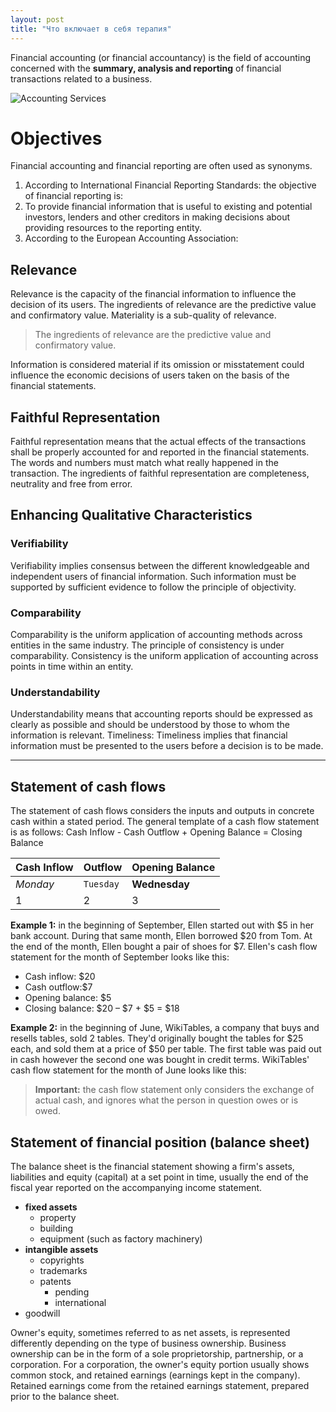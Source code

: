 ```yaml
---
layout: post
title: "Что включает в себя терапия"
---
```


Financial accounting (or financial accountancy) is the field of accounting concerned with the **summary, analysis and reporting** of financial transactions related to a business.

![Accounting Services](/images/austin-distel-nGc5RT2HmF0-unsplash.jpg)

# Objectives 

Financial accounting and financial reporting are often used as synonyms.

1. According to International Financial Reporting Standards: the objective of financial reporting is:
2. To provide financial information that is useful to existing and potential investors, lenders and other creditors in making decisions about providing resources to the reporting entity.
3. According to the European Accounting Association:

## Relevance

Relevance is the capacity of the financial information to influence the decision of its users. The ingredients of relevance are the predictive value and confirmatory value. Materiality is a sub-quality of relevance. 

> The ingredients of relevance are the predictive value and confirmatory value. 

Information is considered material if its omission or misstatement could influence the economic decisions of users taken on the basis of the financial statements.

## Faithful Representation

Faithful representation means that the actual effects of the transactions shall be properly accounted for and reported in the financial statements. The words and numbers must match what really happened in the transaction. The ingredients of faithful representation are completeness, neutrality and free from error.

## Enhancing Qualitative Characteristics

### Verifiability
Verifiability implies consensus between the different knowledgeable and independent users of financial information. Such information must be supported by sufficient evidence to follow the principle of objectivity.

### Comparability
Comparability is the uniform application of accounting methods across entities in the same industry. The principle of consistency is under comparability. Consistency is the uniform application of accounting across points in time within an entity.

### Understandability
Understandability means that accounting reports should be expressed as clearly as possible and should be understood by those to whom the information is relevant.
Timeliness: Timeliness implies that financial information must be presented to the users before a decision is to be made.

---

## Statement of cash flows
The statement of cash flows considers the inputs and outputs in concrete cash within a stated period. The general template of a cash flow statement is as follows: Cash Inflow - Cash Outflow + Opening Balance = Closing Balance

Cash Inflow | Outflow | Opening Balance
--- | --- | ---
*Monday* | `Tuesday` | **Wednesday**
1 | 2 | 3


**Example 1:** in the beginning of September, Ellen started out with $5 in her bank account. During that same month, Ellen borrowed $20 from Tom. At the end of the month, Ellen bought a pair of shoes for $7. Ellen's cash flow statement for the month of September looks like this:

* Cash inflow: $20
* Cash outflow:$7
* Opening balance: $5
* Closing balance: $20 – $7 + $5 = $18

**Example 2:** in the beginning of June, WikiTables, a company that buys and resells tables, sold 2 tables. They'd originally bought the tables for $25 each, and sold them at a price of $50 per table. The first table was paid out in cash however the second one was bought in credit terms. WikiTables' cash flow statement for the month of June looks like this:

> **Important:** the cash flow statement only considers the exchange of actual cash, and ignores what the person in question owes or is owed.

## Statement of financial position (balance sheet)
The balance sheet is the financial statement showing a firm's assets, liabilities and equity (capital) at a set point in time, usually the end of the fiscal year reported on the accompanying income statement. 

- **fixed assets**
    - property
    - building
    - equipment (such as factory machinery)
- **intangible assets**
    - copyrights
    - trademarks
    - patents
        - pending
        - international
- goodwill

Owner's equity, sometimes referred to as net assets, is represented differently depending on the type of business ownership. Business ownership can be in the form of a sole proprietorship, partnership, or a corporation. For a corporation, the owner's equity portion usually shows common stock, and retained earnings (earnings kept in the company). Retained earnings come from the retained earnings statement, prepared prior to the balance sheet.
